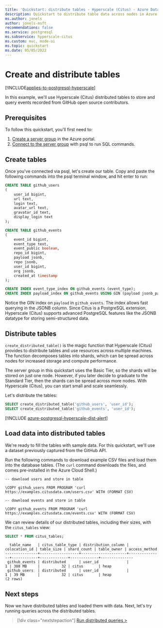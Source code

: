 ```yaml
---
title: 'Quickstart: distribute tables - Hyperscale (Citus) - Azure Database for PostgreSQL'
description: Quickstart to distribute table data across nodes in Azure Database for PostgreSQL - Hyperscale (Citus).
ms.author: jonels
author: jonels-msft
recommendations: false
ms.service: postgresql
ms.subservice: hyperscale-citus
ms.custom: mvc, mode-ui
ms.topic: quickstart
ms.date: 05/05/2022
---
```


# Create and distribute tables

[!INCLUDE[applies-to-postgresql-hyperscale](../includes/applies-to-postgresql-hyperscale.md)]

In this example, we'll use Hyperscale (Citus) distributed tables to store and
query events recorded from GitHub open source contributors.

## Prerequisites

To follow this quickstart, you'll first need to:

1. [Create a server group](quickstart-create-portal.md) in the Azure portal.
2. [Connect to the server group](quickstart-connect-psql.md) with psql to
   run SQL commands.

## Create tables

Once you've connected via psql, let's create our table. Copy and paste the
following commands into the psql terminal window, and hit enter to run:

```sql
CREATE TABLE github_users
(
	user_id bigint,
	url text,
	login text,
	avatar_url text,
	gravatar_id text,
	display_login text
);

CREATE TABLE github_events
(
	event_id bigint,
	event_type text,
	event_public boolean,
	repo_id bigint,
	payload jsonb,
	repo jsonb,
	user_id bigint,
	org jsonb,
	created_at timestamp
);

CREATE INDEX event_type_index ON github_events (event_type);
CREATE INDEX payload_index ON github_events USING GIN (payload jsonb_path_ops);
```

Notice the GIN index on `payload` in `github_events`. The index allows fast
querying in the JSONB column. Since Citus is a PostgreSQL extension, Hyperscale
(Citus) supports advanced PostgreSQL features like the JSONB datatype for
storing semi-structured data.

## Distribute tables

`create_distributed_table()` is the magic function that Hyperscale (Citus)
provides to distribute tables and use resources across multiple machines.  The
function decomposes tables into shards, which can be spread across nodes for
increased storage and compute performance.

The server group in this quickstart uses the Basic Tier, so the shards will be
stored on just one node. However, if you later decide to graduate to the
Standard Tier, then the shards can be spread across more nodes. With Hyperscale
(Citus), you can start small and scale seamlessly.

Let's distribute the tables:

```sql
SELECT create_distributed_table('github_users', 'user_id');
SELECT create_distributed_table('github_events', 'user_id');
```

[!INCLUDE [azure-postgresql-hyperscale-dist-alert](../../../includes/azure-postgresql-hyperscale-dist-alert.md)]

## Load data into distributed tables

We're ready to fill the tables with sample data. For this quickstart, we'll use
a dataset previously captured from the GitHub API.

Run the following commands to download example CSV files and load them into the
database tables. (The `curl` command downloads the files, and comes
pre-installed in the Azure Cloud Shell.)

```
-- download users and store in table

\COPY github_users FROM PROGRAM 'curl https://examples.citusdata.com/users.csv' WITH (FORMAT CSV)

-- download events and store in table

\COPY github_events FROM PROGRAM 'curl https://examples.citusdata.com/events.csv' WITH (FORMAT CSV)
```

We can review details of our distributed tables, including their sizes, with
the `citus_tables` view:

```sql
SELECT * FROM citus_tables;
```

```
  table_name   | citus_table_type | distribution_column | colocation_id | table_size | shard_count | table_owner | access_method 
---------------+------------------+---------------------+---------------+------------+-------------+-------------+---------------
 github_events | distributed      | user_id             |             1 | 388 MB     |          32 | citus       | heap
 github_users  | distributed      | user_id             |             1 | 39 MB      |          32 | citus       | heap
(2 rows)
```

## Next steps

Now we have distributed tables and loaded them with data. Next, let's try
running queries across the distributed tables.

> [!div class="nextstepaction"]
> [Run distributed queries >](quickstart-run-queries.md)
